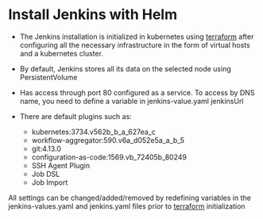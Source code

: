 # Install Jenkins with Helm

- The Jenkins installation is initialized in kubernetes using [terraform](https://github.com/kgorbarskij/iac-vsphere/tree/main/terraform/vmware/k8s-cluster) after configuring all the necessary infrastructure in the form of virtual hosts and a kubernetes cluster.

- By default, Jenkins stores all its data on the selected node using PersistentVolume
- Has access through port 80 configured as a service. To access by DNS name, you need to define a variable in jenkins-value.yaml
  jenkinsUrl
- There are default plugins such as:
  - kubernetes:3734.v562b_b_a_627ea_c
  - workflow-aggregator:590.v6a_d052e5a_a_b_5
  - git:4.13.0
  - configuration-as-code:1569.vb_72405b_80249
  - SSH Agent Plugin
  - Job DSL
  - Job Import

All settings can be changed/added/removed by redefining variables in the jenkins-values.yaml and jenkins.yaml files prior to [terraform](https://github.com/kgorbarskij/iac-vsphere/tree/main/terraform/vmware/k8s-cluster) initialization
